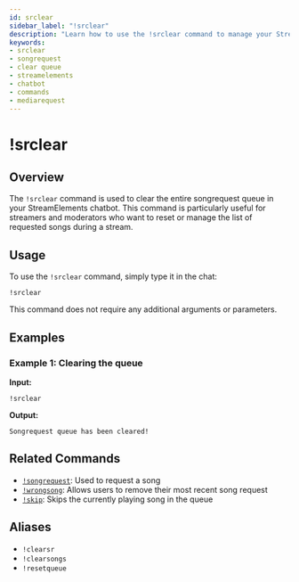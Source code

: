 ```yaml
---
id: srclear
sidebar_label: "!srclear"
description: "Learn how to use the !srclear command to manage your StreamElements chatbot's songrequest queue. Clear song requests quickly and easily."
keywords:
- srclear
- songrequest
- clear queue
- streamelements
- chatbot
- commands
- mediarequest
---
```


# !srclear

## Overview

The `!srclear` command is used to clear the entire songrequest queue in your StreamElements chatbot. This command is particularly useful for streamers and moderators who want to reset or manage the list of requested songs during a stream.

## Usage

To use the `!srclear` command, simply type it in the chat:

```
!srclear
```

This command does not require any additional arguments or parameters.

## Examples

### Example 1: Clearing the queue

**Input:**
```
!srclear
```

**Output:**
```
Songrequest queue has been cleared!
```

## Related Commands

- [`!songrequest`](songrequest.md): Used to request a song
- [`!wrongsong`](wrongsong.md): Allows users to remove their most recent song request
- [`!skip`](skip.md): Skips the currently playing song in the queue

## Aliases

- `!clearsr`
- `!clearsongs`
- `!resetqueue`
